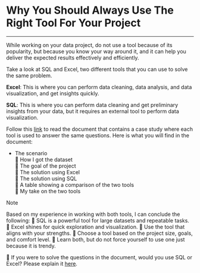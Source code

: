 # Why You Should Always Use The Right Tool For Your Project
----

While working on your data project, do not use a tool because of its popularity, but because you know your way around it, and it can help you deliver the expected results effectively and efficiently.


Take a look at SQL and Excel, two different tools that you can use to solve the same problem.

**Excel**: This is where you can perform data cleaning, data analysis, and data visualization, and get insights quickly.

**SQL**: This is where you can perform data cleaning and get preliminary insights from your data, but it requires an external tool to perform data visualization.


Follow this [link](https://www.linkedin.com/posts/edwigesongong_choose-the-right-tool-for-your-project-activity-7327649585319813120-5A0B?utm_source=share&utm_medium=member_desktop&rcm=ACoAAB_1EqsB-d45rChQ2ctmpgYCEopN9YPppR0) to read the document that contains a case study where each tool is used to answer the same questions. 
Here is what you will find in the document:

* The scenario  
🔹 How I got the dataset  
🔹 The goal of the project  
🔹 The solution using Excel  
🔹 The solution using SQL  
🔹 A table showing a comparison of the two tools  
🔹 My take on the two tools  


> [!NOTE]
> Based on my experience in working with both tools, I can conclude the following:
> :large_blue_circle: SQL is a powerful tool for large datasets and repeatable tasks.
> :large_blue_circle: Excel shines for quick exploration and visualization.
> :large_blue_circle: Use the tool that aligns with your strengths.
> :large_blue_circle: Choose a tool based on the project size, goals, and comfort level.
> :large_blue_circle: Learn both, but do not force yourself to use one just because it is trendy.


📌 If you were to solve the questions in the document, would you use SQL or Excel? Please explain it [here](https://www.linkedin.com/in/edwigesongong/).
